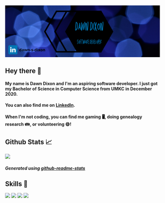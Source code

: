 ![Header](https://github.com/md56n/md56n/blob/main/Dawn%20Dixon.png)


## Hey there 👋

#### My name is Dawn Dixon and I'm an aspiring software developer. I just got my Bachelor of Science in Computer Science from UMKC in December 2020.
#### You can also find me on [LinkedIn](https://www.linkedin.com/in/dawn-s-dixon).
#### When I'm not coding, you can find me gaming 🖥️, doing genealogy research 👪, or volunteering 😄!


## Github Stats 📈
[![ ](https://github-readme-stats.vercel.app/api/top-langs/?username=md56n&theme=algolia&langs_count=4)](https://github.com/md56n/github-readme-stats)
##### Generated using [github-readme-stats](https://github.com/anuraghazra/github-readme-stats)

## Skills 🔧
![](https://img.shields.io/badge/Code-C++-informational?style=flat&logo=cplusplus&logoColor=white&color=2bbc8a)
![](https://img.shields.io/badge/Code-Python-informational?style=flat&logo=Python&logoColor=white&color=2bbc8a)
![](https://img.shields.io/badge/Code-Java-informational?style=flat&logo=Java&logoColor=white&color=2bbc8a)
![](https://img.shields.io/badge/Code-C++-informational?style=flat&logo=data:image/svg%2bxml;base64,<BASE64_DATA>)
